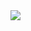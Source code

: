 <img src="[gorsel-link](https://i.hizliresim.com/8yf5tbq.png)https://i.hizliresim.com/8yf5tbq.png" width="auto">


